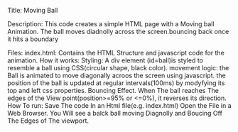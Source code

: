 Title: Moving Ball

Description: This code creates a simple HTML page with a Moving ball Animation. The ball moves diadnolly across the screen.bouncing back once it hits a boundary

Files: index.html: Contains the HTML Structure and javascript code for the animation. How it works: Styling: A div element (id=ball)is styled to resemble a ball using CSS(circular shape, black color). movement logic: the Ball is animated to move diagonally acroos the screen using javascript. the position of the ball is updated at regular intervals(100ms) by modyfying its top and left css properties. Bouncing Effect. When The ball reaches The edges of the View point(position>=95% or <=0%), it reverses its direction. How To run: Save The code In an Html file(e.g. index.html) Open the File in a Web Browser. You Will see a balck ball moving Diagnolly and Boucing Off The Edges of The viewport.
